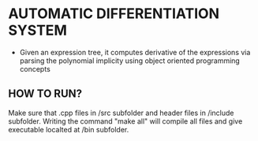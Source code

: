 # AUTOMATIC DIFFERENTIATION SYSTEM 
- Given an expression tree, it computes derivative of the expressions via parsing the polynomial implicity using object oriented programming concepts

## HOW TO RUN?
Make sure that .cpp files in /src subfolder and header files in /include subfolder. Writing the command "make all" will compile all files and give executable localted at /bin subfolder.
